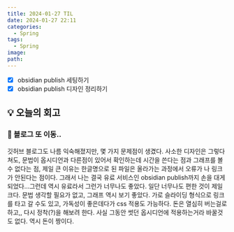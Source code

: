```yaml
---
title: 2024-01-27 TIL
date: 2024-01-27 22:11
categories:
  - Spring
tags:
  - Spring
image: 
path:
---
```


- [x] obsidian publish 세팅하기
- [x] obsidian publish 디자인 정리하기

## 💡 오늘의 회고
### 👀 블로그 또 이동..
깃허브 블로그도 나름 익숙해졌지만, 몇 가지 문제점이 생겼다. 사소한 디자인은 그렇다 쳐도, 문법이 옵시디언과 다른점이 있어서 확인하는데 시간을 쓴다는 점과 그래프를 볼 수 없다는 점, 제일 큰 이유는 한글명으로 된 파일은 올라가는 과정에서 오류가 나 링크가 안된다는 점이다. 그래서 나는 결국 유료 서비스인 obsidian publish까지 손을 대게 되었다...그런데 역시 유료라서 그런가 너무나도 좋았다. 일단 너무나도 편한 것이 제일 크다. 문법 생각할 필요가 없고, 그래프 역시 보기 좋았다. 가로 슬라이딩 형식으로 링크를 타고 갈 수도 있고, 가독성이 좋은데다가 css 적용도 가능하다. 돈은 열심히 버는걸로 하고,, 다시 정착(?)을 해보려 한다. 사실 그동안 썻던 옵시디언에 적용하는거라 바꿀것도 없다. 역시 돈이 짱이다.
